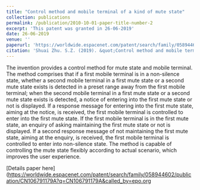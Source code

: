 ```yaml
---
title: "Control method and mobile terminal of a kind of mute state"
collection: publications
permalink: /publication/2010-10-01-paper-title-number-2
excerpt: 'This patent was granted in 26-06-2019'
date: 26-06-2019
venue: ''
paperurl: 'https://worldwide.espacenet.com/patent/search/family/058944602/publication/CN106791179A?q=CN106791179A&called_by=epo.org'
citation: 'Shuai Zhu. S.Z. (2019). &quot;Control method and mobile terminal of a kind of mute state.'
---
```

The invention provides a control method for mute state and mobile terminal. The method comprises that if a first mobile terminal is in a non-silence state, whether a second mobile terminal in a first mute state or a second mute state exists is detected in a preset range away from the first mobile terminal; when the second mobile terminal in a first mute state or a second mute state exists is detected, a notice of entering into the first mute state or not is displayed. If a response message for entering into the first mute state, aiming at the notice, is received, the first mobile terminal is controlled to enter into the first mute state. If the first mobile terminal is in the first mute state, an enquiry of asking maintaining the first mute state or not is displayed. If a second response message of not maintaining the first mute state, aiming at the enquiry, is received, the first mobile terminal is controlled to enter into non-silence state. The method is capable of controlling the mute state flexibly according to actual scenario, which improves the user experience.

[Details paper here](https://worldwide.espacenet.com/patent/search/family/058944602/publication/CN106791179A?q=CN106791179A&called_by=epo.org
